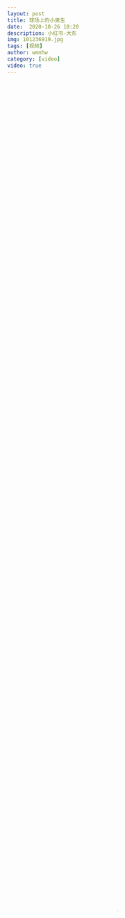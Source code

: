 ```yaml
---
layout: post
title: 球场上的小男生
date:  2020-10-26 10:20
description: 小红书-大东
img: 101236919.jpg
tags: [视频]
author: wmnhw
category: [video]
video: true
---
```

<video controls loop preload="auto" poster="/assets/img/101236919.jpg" width="100%" height="100%" src="https://klouderr.sgp1.digitaloceanspaces.com/1616934750767-%E7%90%83%E5%9C%BA%E4%B8%8A%E7%9A%84%E5%B0%8F%E7%94%B7%E7%94%9F.mp4"></video>
     
